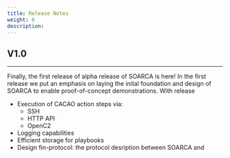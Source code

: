 ```yaml
---
title: Release Notes
weight: 6
description: 
---
```



## V1.0
---- 

Finally, the first release of alpha release of SOARCA is here! In the first release we put an emphasis on laying the inital foundation and design of SOARCA to enable proof-of-concept demonstrations. With release 

- Execution of CACAO action steps via:
    - SSH
    - HTTP API
    - OpenC2
- Logging capabilities
- Efficient storage for playbooks
- Design fin-protocol: the protocol desription between SOARCA and 